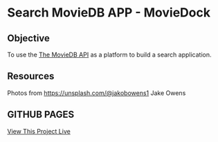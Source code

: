 # Search MovieDB APP - MovieDock

## Objective
To use the [The MovieDB API](https://developers.themoviedb.org/3/getting-started) as a platform to build a search application.

## Resources
Photos from https://unsplash.com/@jakobowens1
Jake Owens

## GITHUB PAGES
[View This Project Live](https://mattgreenberg.github.io/DFW2_SearchApp/)